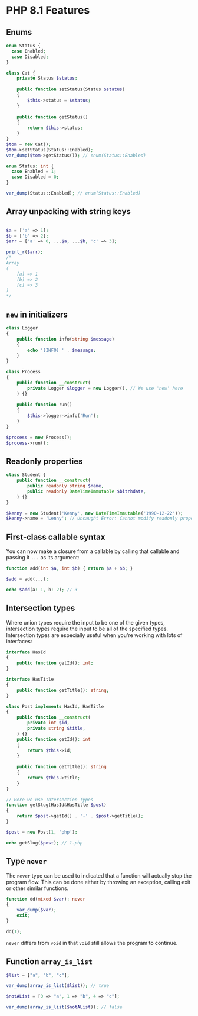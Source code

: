# PHP 8.1 Features

## Enums

```php
enum Status {
  case Enabled;
  case Disabled;
}

class Cat {
    private Status $status;
    
    public function setStatus(Status $status)
    {
        $this->status = $status;
    }
    
    public function getStatus()
    {
        return $this->status;
    }
}
$tom = new Cat();
$tom->setStatus(Status::Enabled);
var_dump($tom->getStatus()); // enum(Status::Enabled)
```
```php
enum Status: int {
  case Enabled = 1;
  case Disabled = 0;
}

var_dump(Status::Enabled); // enum(Status::Enabled)
```

## Array unpacking with string keys

```php

$a = ['a' => 1];
$b = ['b' => 2];
$arr = ['a' => 0, ...$a, ...$b, 'c' => 3];

print_r($arr);
/*
Array
(
    [a] => 1
    [b] => 2
    [c] => 3
)
*/
```

## `new` in initializers

```php
class Logger
{
    public function info(string $message)
    {
        echo '[INFO] ' . $message;
    }
}

class Process
{
    public function __construct(
        private Logger $logger = new Logger(), // We use 'new' here 
    ) {}
    
    public function run()
    {
        $this->logger->info('Run');
    }
}

$process = new Process();
$process->run();
```

## Readonly properties

```php
class Student {
    public function __construct(
        public readonly string $name,
        public readonly DateTimeImmutable $bitrhdate,
    ) {}
}

$kenny = new Student('Kenny', new DateTimeImmutable('1990-12-22'));
$kenny->name = 'Lenny'; // Uncaught Error: Cannot modify readonly property Student::$name 
```

## First-class callable syntax

You can now make a closure from a callable by calling that callable and passing it `...` as its argument:

```php
function add(int $a, int $b) { return $a + $b; }

$add = add(...);

echo $add(a: 1, b: 2); // 3
```

## Intersection types

Where union types require the input to be one of the given types, 
intersection types require the input to be all of the specified types. 
Intersection types are especially useful when you're working with lots of interfaces:

```php
interface HasId
{
    public function getId(): int;
}

interface HasTitle
{
    public function getTitle(): string;
}

class Post implements HasId, HasTitle
{
    public function __construct(
        private int $id,
        private string $title,
    ) {}
    public function getId(): int
    {
        return $this->id;
    }
    
    public function getTitle(): string
    {
        return $this->title;
    }
}

// Here we use Intersection Types
function getSlug(HasId&HasTitle $post)
{
    return $post->getId() . '-' . $post->getTitle();
}

$post = new Post(1, 'php');

echo getSlug($post); // 1-php
```

## Type `never`

The `never` type can be used to indicated that a function will actually stop the program flow. 
This can be done either by throwing an exception, calling exit or other similar functions.

```php
function dd(mixed $var): never
{
    var_dump($var);
    exit;
}

dd(1);
```
`never` differs from `void` in that `void` still allows the program to continue. 

## Function `array_is_list`

```php
$list = ["a", "b", "c"];

var_dump(array_is_list($list)); // true

$notAList = [0 => "a", 1 => "b", 4 => "c"];

var_dump(array_is_list($notAList)); // false
```

